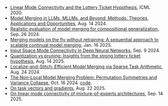 

- [Linear Mode Connectivity and the Lottery Ticket Hypothesis](https://proceedings.mlr.press/v119/frankle20a/frankle20a.pdf), ICML 2020.
- [Model Merging in LLMs, MLLMs, and Beyond: Methods, Theories, Applications and Opportunities](https://arxiv.org/pdf/2408.07666), Aug. 14 2024.
- [Realistic evaluation of model merging for compositional generalization](https://arxiv.org/pdf/2409.18314), Sep. 26 2024.
- [Merging models on the fly without retraining: A sequential approach to scalable continual model merging](https://arxiv.org/pdf/2501.09522), Jan. 16 2025.
- [Input Space Mode Connectivity in Deep Neural Networks](https://arxiv.org/pdf/2409.05800), Sep. 9 2024.
- [Quantization vs pruning: Insights from the strong lottery ticket hypothesis](https://arxiv.org/pdf/2508.11020), Aug. 14 2025.
- [Localize-and-Stitch: Efficient Model Merging via Sparse Task Arithmetic](https://arxiv.org/pdf/2408.13656), Aug. 24 2024.
- [The Non-Local Model Merging Problem: Permutation Symmetries and Variance Collapse](https://arxiv.org/pdf/2410.12766), Oct. 16 2024. [code](https://github.com/ekanshs/tact-merge).
- [On task vectors and gradients](https://www.arxiv.org/pdf/2508.16082), Aug. 22 2025.
- [On linear mode connectivity of mixture-of-experts architectures](https://arxiv.org/abs/2509.11348), Sep. 14 2025.


